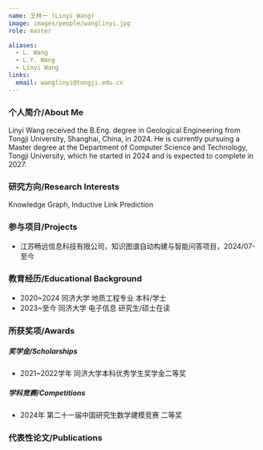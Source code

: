 ```yaml
---
name: 王林一 (Linyi Wang)
image: images/people/wanglinyi.jpg
role: master

aliases:
  - L. Wang
  - L.Y. Wang
  - Linyi Wang
links:
  email: wanglinyi@tongji.edu.cn
---
```


### 个人简介/About Me
Linyi Wang received the B.Eng. degree in Geological Engineering from Tongji University, Shanghai, China, in 2024. He is currently pursuing a Master degree at the Department of Computer Science and Technology, Tongji University, which he started in 2024 and is expected to complete in 2027.

### 研究方向/Research Interests
Knowledge Graph, Inductive Link Prediction

### 参与项目/Projects
- 江苏畅远信息科技有限公司，知识图谱自动构建与智能问答项目，2024/07-至今

### 教育经历/Educational Background
- 2020~2024 同济大学 地质工程专业 本科/学士
- 2023~至今 同济大学 电子信息 研究生/硕士在读

### 所获奖项/Awards

##### 奖学金/Scholarships
- 2021~2022学年 同济大学本科优秀学生奖学金二等奖

##### 学科竞赛/Competitions
- 2024年 第二十一届中国研究生数学建模竞赛 二等奖

### 代表性论文/Publications
